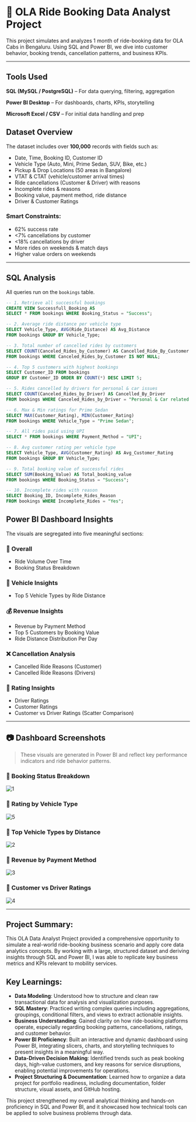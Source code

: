 # 🚖 OLA Ride Booking Data Analyst Project

This project simulates and analyzes 1 month of ride-booking data for OLA Cabs in Bengaluru. Using SQL and Power BI, we dive into customer behavior, booking trends, cancellation patterns, and business KPIs.

---
## Tools Used
**SQL (MySQL / PostgreSQL)** – For data querying, filtering, aggregation

**Power BI Desktop** – For dashboards, charts, KPIs, storytelling

**Microsoft Excel / CSV** – For initial data handling and prep

## Dataset Overview

The dataset includes over **100,000** records with fields such as:
- Date, Time, Booking ID, Customer ID
- Vehicle Type (Auto, Mini, Prime Sedan, SUV, Bike, etc.)
- Pickup & Drop Locations (50 areas in Bangalore)
- VTAT & CTAT (vehicle/customer arrival times)
- Ride cancellations (Customer & Driver) with reasons
- Incomplete rides & reasons
- Booking value, payment method, ride distance
- Driver & Customer Ratings

### Smart Constraints:
- 62% success rate
- <7% cancellations by customer
- <18% cancellations by driver
- More rides on weekends & match days
- Higher value orders on weekends

---

## SQL Analysis

All queries run on the `bookings` table.

```sql
-- 1. Retrieve all successful bookings
CREATE VIEW Successfull_Booking AS
SELECT * FROM bookings WHERE Booking_Status = "Success";

-- 2. Average ride distance per vehicle type
SELECT Vehicle_Type, AVG(Ride_Distance) AS Avg_Distance 
FROM bookings GROUP BY Vehicle_Type;

-- 3. Total number of cancelled rides by customers
SELECT COUNT(Canceled_Rides_by_Customer) AS Cancelled_Ride_By_Customer 
FROM bookings WHERE Canceled_Rides_by_Customer IS NOT NULL;

-- 4. Top 5 customers with highest bookings
SELECT Customer_ID FROM bookings 
GROUP BY Customer_ID ORDER BY COUNT(*) DESC LIMIT 5;

-- 5. Rides cancelled by drivers for personal & car issues
SELECT COUNT(Canceled_Rides_by_Driver) AS Cancelled_By_Driver 
FROM bookings WHERE Canceled_Rides_by_Driver = "Personal & Car related issue";

-- 6. Max & Min ratings for Prime Sedan
SELECT MAX(Customer_Rating), MIN(Customer_Rating) 
FROM bookings WHERE Vehicle_Type = "Prime Sedan";

-- 7. All rides paid using UPI
SELECT * FROM bookings WHERE Payment_Method = "UPI";

-- 8. Avg customer rating per vehicle type
SELECT Vehicle_Type, AVG(Customer_Rating) AS Avg_Customer_Rating 
FROM bookings GROUP BY Vehicle_Type;

-- 9. Total booking value of successful rides
SELECT SUM(Booking_Value) AS Total_booking_value 
FROM bookings WHERE Booking_Status = "Success";

-- 10. Incomplete rides with reason
SELECT Booking_ID, Incomplete_Rides_Reason 
FROM bookings WHERE Incomplete_Rides = "Yes";
```

## Power BI Dashboard Insights

The visuals are segregated into five meaningful sections:

### 🧭 Overall
- Ride Volume Over Time
- Booking Status Breakdown

### 🚗 Vehicle Insights
- Top 5 Vehicle Types by Ride Distance

### 💰 Revenue Insights
- Revenue by Payment Method
- Top 5 Customers by Booking Value
- Ride Distance Distribution Per Day

### ❌ Cancellation Analysis
- Cancelled Ride Reasons (Customer)
- Cancelled Ride Reasons (Drivers)

### 🌟 Rating Insights
- Driver Ratings
- Customer Ratings
- Customer vs Driver Ratings (Scatter Comparison)

---

## 📷 Dashboard Screenshots

> These visuals are generated in Power BI and reflect key performance indicators and ride behavior patterns.

### 🔹 Booking Status Breakdown
![1](https://github.com/user-attachments/assets/a19a8923-5d47-435d-af1a-3bb051902dd2)


### 🔹 Rating by Vehicle Type
![5](https://github.com/user-attachments/assets/c91595d5-bd4c-46ec-976f-d99551a1320e)



### 🔹 Top Vehicle Types by Distance
![2](https://github.com/user-attachments/assets/09347674-5036-4dd2-ae7e-26694db23abe)


### 🔹 Revenue by Payment Method
![3](https://github.com/user-attachments/assets/0fd6846e-3661-40fd-abd9-60df21111554)


### 🔹 Customer vs Driver Ratings
![4](https://github.com/user-attachments/assets/14e633db-4d77-4078-9c15-78d0b6c75bf2)

---

## Project Summary:
This OLA Data Analyst Project provided a comprehensive opportunity to simulate a real-world ride-booking business scenario and apply core data analytics concepts. By working with a large, structured dataset and deriving insights through SQL and Power BI, I was able to replicate key business metrics and KPIs relevant to mobility services.

## Key Learnings:

- **Data Modeling**: Understood how to structure and clean raw transactional data for analysis and visualization purposes.
- **SQL Mastery**: Practiced writing complex queries including aggregations, groupings, conditional filters, and views to extract actionable insights.
- **Business Understanding**: Gained clarity on how ride-booking platforms operate, especially regarding booking patterns, cancellations, ratings, and customer behavior.
- **Power BI Proficiency**: Built an interactive and dynamic dashboard using Power BI, integrating slicers, charts, and storytelling techniques to present insights in a meaningful way.
- **Data-Driven Decision Making**: Identified trends such as peak booking days, high-value customers, and key reasons for service disruptions, enabling potential improvements for operations.
- **Project Structuring & Documentation**: Learned how to organize a data project for portfolio readiness, including documentation, folder structure, visual assets, and GitHub hosting.

This project strengthened my overall analytical thinking and hands-on proficiency in SQL and Power BI, and it showcased how technical tools can be applied to solve business problems through data.


